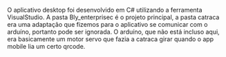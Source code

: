 O aplicativo desktop foi desenvolvido em C# utilizando a ferramenta VisualStudio.
A pasta Bly_enterprisec é o projeto principal, a pasta catraca era uma adaptação que fizemos para o aplicativo se comunicar com o arduíno, portanto pode ser ignorada.
O arduíno, que não está incluso aqui, era basicamente um motor servo que fazia a catraca girar quando o app mobile lia um certo qrcode.
